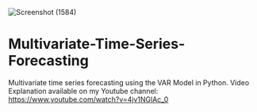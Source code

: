 ![Screenshot (1584)](https://user-images.githubusercontent.com/54833985/125199703-11acd800-e285-11eb-93b5-bea01af6506b.png)
# Multivariate-Time-Series-Forecasting
Multivariate time series forecasting using the VAR Model in Python. Video Explanation available on my Youtube channel: https://www.youtube.com/watch?v=4jv1NGlAc_0
